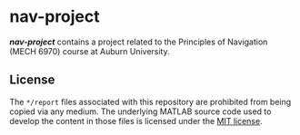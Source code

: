 # nav-project

***nav-project*** contains a project related to the Principles of Navigation (MECH 6970) course at Auburn University.

## License

The `*/report` files associated with this repository are prohibited from being copied via any medium. The underlying MATLAB source code used to develop the content in those files is licensed under the [MIT license](LICENSE.md).

